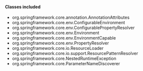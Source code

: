 #### Classes included
- org.springframework.core.annotation.AnnotationAttributes
- org.springframework.core.env.ConfigurableEnvironment
- org.springframework.core.env.ConfigurablePropertyResolver
- org.springframework.core.env.Environment
- org.springframework.core.env.EnvironmentCapable
- org.springframework.core.env.PropertyResolver
- org.springframework.core.io.ResourceLoader
- org.springframework.core.io.support.ResourcePatternResolver
- org.springframework.core.NestedRuntimeException
- org.springframework.core.ParameterNameDiscoverer
